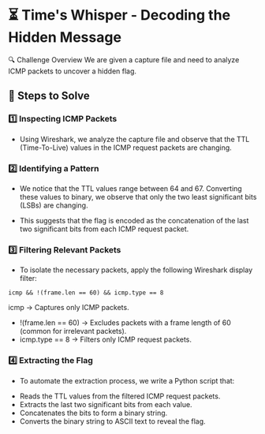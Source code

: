 # ⏳ Time's Whisper - Decoding the Hidden Message
🔍 Challenge Overview
We are given a capture file and need to analyze ICMP packets to uncover a hidden flag.

## 📌 Steps to Solve

### 1️⃣ Inspecting ICMP Packets
- Using Wireshark, we analyze the capture file and observe that the TTL (Time-To-Live) values in the ICMP request packets are changing.

### 2️⃣ Identifying a Pattern
- We notice that the TTL values range between 64 and 67. Converting these values to binary, we observe that only the two least significant bits (LSBs) are changing.

- This suggests that the flag is encoded as the concatenation of the last two significant bits from each ICMP request packet.

### 3️⃣ Filtering Relevant Packets
- To isolate the necessary packets, apply the following Wireshark display filter:
```
icmp && !(frame.len == 60) && icmp.type == 8
```
icmp → Captures only ICMP packets.
- !(frame.len == 60) → Excludes packets with a frame length of 60 (common for irrelevant packets).
- icmp.type == 8 → Filters only ICMP request packets.

### 4️⃣ Extracting the Flag

- To automate the extraction process, we write a Python script that:
* Reads the TTL values from the filtered ICMP request packets.
* Extracts the last two significant bits from each value.
* Concatenates the bits to form a binary string.
* Converts the binary string to ASCII text to reveal the flag.
